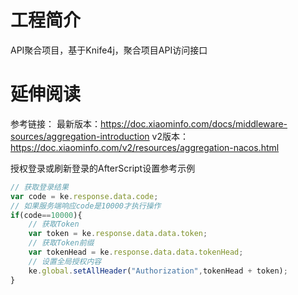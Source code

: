 # 工程简介
API聚合项目，基于Knife4j，聚合项目API访问接口

# 延伸阅读
参考链接：
最新版本：https://doc.xiaominfo.com/docs/middleware-sources/aggregation-introduction
v2版本：https://doc.xiaominfo.com/v2/resources/aggregation-nacos.html

授权登录或刷新登录的AfterScript设置参考示例

```javascript
// 获取登录结果
var code = ke.response.data.code;
// 如果服务端响应code是10000才执行操作
if(code==10000){
    // 获取Token
    var token = ke.response.data.data.token;
    // 获取Token前缀
    var tokenHead = ke.response.data.data.tokenHead;
    // 设置全局授权内容
    ke.global.setAllHeader("Authorization",tokenHead + token);
}
```